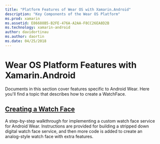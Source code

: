 ```yaml
---
title: "Platform Features of Wear OS with Xamarin.Android"
description: "Key Components of the Wear OS Platform"
ms.prod: xamarin
ms.assetid: E86688B5-B2FE-476A-A2AA-F8CC26EA8D2B
ms.technology: xamarin-android
author: davidortinau
ms.author: daortin
ms.date: 04/25/2018
---
```


# Wear OS Platform Features with Xamarin.Android

Documents in this section cover features specific to Android Wear. Here
you'll find a topic that describes how to create a WatchFace.

## [Creating a Watch Face](~/android/wear/platform/creating-a-watchface.md)

A step-by-step walkthrough for implementing a custom watch face service
for Android Wear. Instructions are provided for building a stripped
down digital watch face service, and then more code is added to create an
analog-style watch face with extra features.
